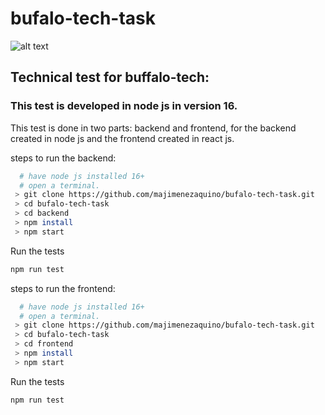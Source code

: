 # bufalo-tech-task
![alt text](http://qnimate.com/wp-content/uploads/2014/03/images2.jpg)
## Technical test for buffalo-tech:
### This test is developed in node js in version 16.
<p>This test is done in two parts: backend and frontend, for the backend created in node js and the frontend created in react js.</p>
<p>steps to run the backend: </p>

 ```bash
   # have node js installed 16+
   # open a terminal.
  > git clone https://github.com/majimenezaquino/bufalo-tech-task.git
  > cd bufalo-tech-task
  > cd backend
  > npm install
  > npm start
  ```
  <p>Run the tests</p>
  
 ```bash
 npm run test
 ```
<p>steps to run the frontend: </p>

 ```bash
   # have node js installed 16+
   # open a terminal.
  > git clone https://github.com/majimenezaquino/bufalo-tech-task.git
  > cd bufalo-tech-task
  > cd frontend
  > npm install
  > npm start
  ```
 <p>Run the tests</p>
  
 ```bash
 npm run test
 ```
